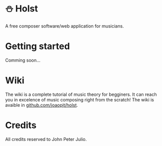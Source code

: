 # :snowman: Holst
A free composer software/web application for musicians.

# Getting started
Comming soon...

# Wiki
The wiki is a complete tutorial of music theory for begginers.
It can reach you in excelence of music composing right from the scratch!
The wiki is avaible in [github.com/joaopjt/holst](github.com/joaopjt/holst).

# Credits
All credits reserved to John Peter Julio.

